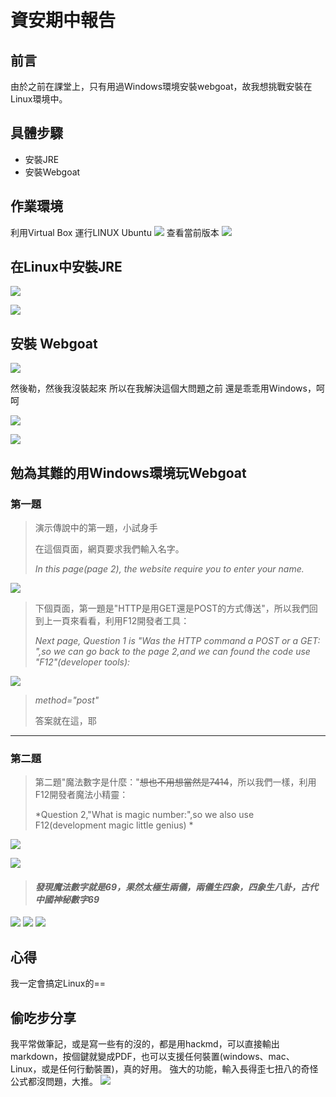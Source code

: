 # 資安期中報告

## 前言
由於之前在課堂上，只有用過Windows環境安裝webgoat，故我想挑戰安裝在Linux環境中。
## 具體步驟
* 安裝JRE
* 安裝Webgoat
## 作業環境
利用Virtual Box 運行LINUX Ubuntu
![](https://i.imgur.com/cY47TsZ.jpg)
查看當前版本
![](https://i.imgur.com/talpE7Z.png)

## 在Linux中安裝JRE
![](https://i.imgur.com/GJWQfRU.png)

![](https://i.imgur.com/KoJWZxD.png)

## 安裝 Webgoat
![](https://i.imgur.com/fO4kOMO.png)

然後勒，然後我沒裝起來
所以在我解決這個大問題之前
還是乖乖用Windows，呵呵

![](https://i.imgur.com/KB11l4f.png)

![](https://i.imgur.com/TKOv8p2.png)

## 勉為其難的用Windows環境玩Webgoat
### 第一題

>演示傳說中的第一題，小試身手
>
>在這個頁面，網頁要求我們輸入名字。
>
>*In this page(page 2), the website require you to enter your name.*

![](https://i.imgur.com/4upAWii.png)

>下個頁面，第一題是"HTTP是用GET還是POST的方式傳送"，所以我們回到上一頁來看看，利用F12開發者工具：
>
>*Next page, Question 1 is "Was the HTTP command a POST or a GET:	",so we can go back to the page 2,and we can found the code use "F12"(developer tools):*


![](https://i.imgur.com/vINUE9x.png)

>*method="post"*
>
>答案就在這，耶

--------------------
### 第二題

>第二題"魔法數字是什麼："~~想也不用想當然是7414~~，所以我們一樣，利用F12開發者魔法小精靈：
>
>*Question 2,"What is magic number:",so we also use F12(development magic little genius) *


 ![](https://i.imgur.com/Qwg9CVK.png)

![](https://i.imgur.com/uzapVkk.png)


>#### *發現魔法數字就是69，果然太極生兩儀，兩儀生四象，四象生八卦，古代中國神秘數字69*


![](https://i.imgur.com/vmDaHen.png)
![](https://i.imgur.com/MfZAhkG.png)
![](https://i.imgur.com/UC2SwgW.jpg)

## 心得
我一定會搞定Linux的==


## 偷吃步分享

我平常做筆記，或是寫一些有的沒的，都是用hackmd，可以直接輸出markdown，按個鍵就變成PDF，也可以支援任何裝置(windows、mac、Linux，或是任何行動裝置)，真的好用。
強大的功能，輸入長得歪七扭八的奇怪公式都沒問題，大推。
![](https://i.imgur.com/fqPGIKX.png)
